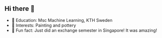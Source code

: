 ## Hi there 👋

- 🔭 Education: Msc Machine Learning, KTH Sweden
- 🌱 Interests: Painting and pottery
- 👯 Fun fact: Just did an exchange semester in Singapore! It was amazing!


<!--
**SagaLGIT/SagaLGIT** is a ✨ _special_ ✨ repository because its `README.md` (this file) appears on your GitHub profile.

Here are some ideas to get you started:

- 🔭 I’m currently working on ...
- 🌱 I’m currently learning ...
-  I’m looking to collaborate on ...
- 🤔 I’m looking for help with ...
- 💬 Ask me about ...
- 📫 How to reach me: ...
- 😄 Pronouns: ...
- ⚡ Fun fact: ...
-->
